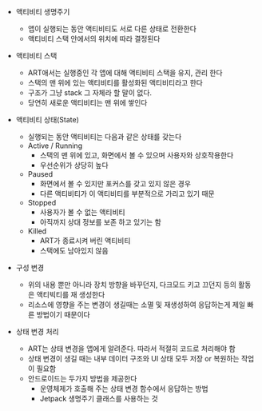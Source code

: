 - 액티비티 생명주기
	- 앱이 실행되는 동안 액티비티도 서로 다른 상태로 전환한다
	- 액티비티 스택 안에서의 위치에 따라 결정된다

- 액티비티 스택
	- ART애서는 실행중인 각 앱에 대해 액티비티 스택을 유지, 관리 한다
	- 스택의 맨 위에 있는 액티비티를 활성화된 액티비티라고 한다
	- 구조가 그냥 stack 그 자체라 할 말이 없다.
	- 당연히 새로운 액티비티는 맨 위에 쌓인다

- 액티비티 상태(State)
	- 실행되는 동안 액티비티는 다음과 같은 상태를 갖는다
	- Active / Running
		- 스택의 맨 위에 있고, 화면에서 볼 수 있으며 사용자와 상호작용한다
		- 우선순위가 상당히 높다
	- Paused
		- 화면에서 볼 수 있지만 포커스를 갖고 있지 않은 경우
		- 다른 액티비티가 이 액티비티를 부분적으로 가리고 있기 때문
	- Stopped
		- 사용자가 볼 수 없는 액티비티
		- 아직까지 상대 정보를 보존 하고 있기는 함
	- Killed
		- ART가 종료시켜 버린 액티비티
		- 스택에도 남아있지 않음

- 구성 변경
	- 위의 내용 뿐만 아니라 장치 방향을 바꾸던지, 다크모드 키고 끄던지 등의 활동은 액티빅티를 재 생성한다
	- 리소스에 영향을 주는 변경이 생길때는 소멸 및 재생성하여 응답하는게 제일 빠른 방법이기 때문이다

- 상태 변경 처리
	- ART는 상태 변경을 앱에게 알려준다. 따라서 적절히 코드로 처리해야 함
	- 상태 변경이 생길 때는 내부 데이터 구조와 UI 상태 모두 저장 or 복원하는 작업이 필요함
	- 안드로이드는 두가지 방법을 제공한다
		- 운영체제가 호출해 주는 상태 변경 함수에서 응답하는 방법
		- Jetpack 생명주기 클래스를 사용하는 것

